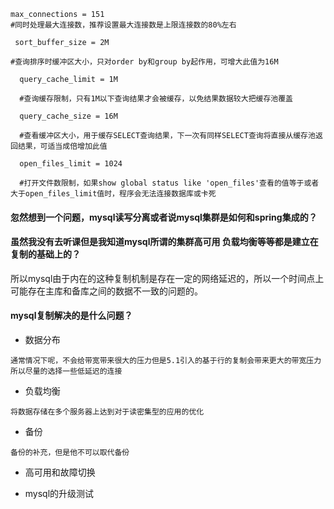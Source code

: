     max_connections = 151
    #同时处理最大连接数，推荐设置最大连接数是上限连接数的80%左右

     sort_buffer_size = 2M

    #查询排序时缓冲区大小，只对order by和group by起作用，可增大此值为16M

      query_cache_limit = 1M

      #查询缓存限制，只有1M以下查询结果才会被缓存，以免结果数据较大把缓存池覆盖

      query_cache_size = 16M

      #查看缓冲区大小，用于缓存SELECT查询结果，下一次有同样SELECT查询将直接从缓存池返回结果，可适当成倍增加此值

      open_files_limit = 1024

      #打开文件数限制，如果show global status like 'open_files'查看的值等于或者大于open_files_limit值时，程序会无法连接数据库或卡死



#### 忽然想到一个问题，mysql读写分离或者说mysql集群是如何和spring集成的？


#### 虽然我没有去听课但是我知道mysql所谓的集群高可用 负载均衡等等都是建立在复制的基础上的？

所以mysql由于内在的这种复制机制是存在一定的网络延迟的，所以一个时间点上
可能存在主库和备库之间的数据不一致的问题的。

#### mysql复制解决的是什么问题？

* 数据分布

``通常情况下呢，不会给带宽带来很大的压力但是5.1引入的基于行的复制会带来更大的带宽压力
所以尽量的选择一些低延迟的连接``

* 负载均衡

``将数据存储在多个服务器上达到对于读密集型的应用的优化``

* 备份

``备份的补充，但是他不可以取代备份``

* 高可用和故障切换

* mysql的升级测试